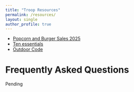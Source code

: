 ```yaml
---
title: "Troop Resources"
permalink: /resources/
layout: single
author_profile: true
---
```



* [Popcorn and Burger Sales 2025](/Troop-60/fundraising-2025/)
* [Ten essentials](/Troop-60/ten-essentials/)
* [Outdoor Code](/Troop-60/outdoor-code/)

# Frequently Asked Questions

Pending